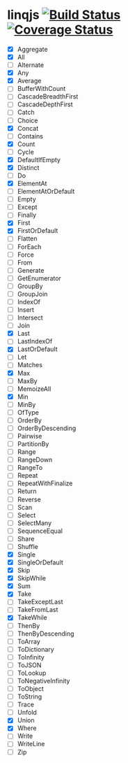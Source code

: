 # linqjs [![Build Status](https://api.travis-ci.org/SvSchmidt/linqjs.png)](https://travis-ci.org/SvSchmidt/linqjs) [![Coverage Status](https://coveralls.io/repos/github/SvSchmidt/linqjs/badge.svg)](https://coveralls.io/github/SvSchmidt/linqjs)

- [x] Aggregate
- [x] All
- [ ] Alternate
- [x] Any
- [x] Average
- [ ] BufferWithCount
- [ ] CascadeBreadthFirst
- [ ] CascadeDepthFirst
- [ ] Catch
- [ ] Choice
- [x] Concat
- [ ] Contains
- [x] Count
- [ ] Cycle
- [x] DefaultIfEmpty
- [x] Distinct
- [ ] Do
- [x] ElementAt
- [ ] ElementAtOrDefault
- [ ] Empty
- [ ] Except
- [ ] Finally
- [x] First
- [x] FirstOrDefault
- [ ] Flatten
- [ ] ForEach
- [ ] Force
- [ ] From
- [ ] Generate
- [ ] GetEnumerator
- [ ] GroupBy
- [ ] GroupJoin
- [ ] IndexOf
- [ ] Insert
- [ ] Intersect
- [ ] Join
- [x] Last
- [ ] LastIndexOf
- [x] LastOrDefault
- [ ] Let
- [ ] Matches
- [x] Max
- [ ] MaxBy
- [ ] MemoizeAll
- [x] Min
- [ ] MinBy
- [ ] OfType
- [ ] OrderBy
- [ ] OrderByDescending
- [ ] Pairwise
- [ ] PartitionBy
- [ ] Range
- [ ] RangeDown
- [ ] RangeTo
- [ ] Repeat
- [ ] RepeatWithFinalize
- [ ] Return
- [ ] Reverse
- [ ] Scan
- [ ] Select
- [ ] SelectMany
- [ ] SequenceEqual
- [ ] Share
- [ ] Shuffle
- [x] Single
- [x] SingleOrDefault
- [x] Skip
- [x] SkipWhile
- [x] Sum
- [x] Take
- [ ] TakeExceptLast
- [ ] TakeFromLast
- [x] TakeWhile
- [ ] ThenBy
- [ ] ThenByDescending
- [ ] ToArray
- [ ] ToDictionary
- [ ] ToInfinity
- [ ] ToJSON
- [ ] ToLookup
- [ ] ToNegativeInfinity
- [ ] ToObject
- [ ] ToString
- [ ] Trace
- [ ] Unfold
- [x] Union
- [x] Where
- [ ] Write
- [ ] WriteLine
- [ ] Zip
